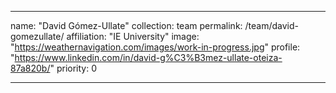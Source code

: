 ---

name: "David Gómez-Ullate"
collection: team
permalink: /team/david-gomezullate/
affiliation: "IE University"
image: "https://weathernavigation.com/images/work-in-progress.jpg"
profile: "https://www.linkedin.com/in/david-g%C3%B3mez-ullate-oteiza-87a820b/"
priority: 0

---